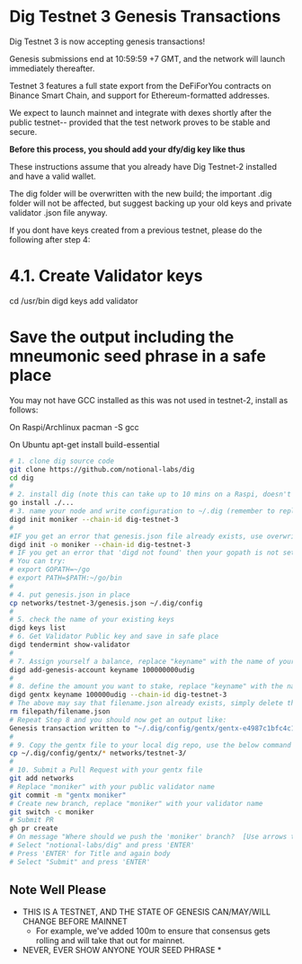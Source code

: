 # Dig Testnet 3 Genesis Transactions

Dig Testnet 3 is now accepting genesis transactions!

Genesis submissions end at 10:59:59 +7 GMT, and the network will launch immediately thereafter. 

Testnet 3 features a full state export from the DeFiForYou contracts on Binance Smart Chain, and support for Ethereum-formatted addresses.

We expect to launch mainnet and integrate with dexes shortly after the public testnet-- provided that the test network proves to be stable and secure.


**Before this process, you should add your dfy/dig key like thus**

These instructions assume that you already have Dig Testnet-2 installed and have a valid wallet. 

The dig folder will be overwritten with the new build; the important .dig folder will not be affected, but suggest backing up your old keys and private validator .json file anyway.

If you dont have keys created from a previous testnet, please do the following after step 4:

# 4.1. Create Validator keys
cd /usr/bin
digd keys add validator
# Save the output including the mneumonic seed phrase in a safe place


You may not have GCC installed as this was not used in testnet-2, install as follows:

On Raspi/Archlinux
pacman -S gcc

On Ubuntu
apt-get install build-essential

```bash
# 1. clone dig source code
git clone https://github.com/notional-labs/dig
cd dig
#
# 2. install dig (note this can take up to 10 mins on a Raspi, doesn't always show progress, be patient)
go install ./...
# 3. name your node and write configuration to ~/.dig (remember to replace "moniker" with your public validator name)
digd init moniker --chain-id dig-testnet-3
#
#IF you get an error that genesis.json file already exists, use overwrite flag
digd init -o moniker --chain-id dig-testnet-3
# IF you get an error that 'digd not found' then your gopath is not setup properly.
# You can try:
# export GOPATH=~/go
# export PATH=$PATH:~/go/bin
#
# 4. put genesis.json in place
cp networks/testnet-3/genesis.json ~/.dig/config
#
# 5. check the name of your existing keys
digd keys list
# 6. Get Validator Public key and save in safe place
digd tendermint show-validator
#
# 7. Assign yourself a balance, replace "keyname" with the name of your keys from step 5
digd add-genesis-account keyname 100000000udig
#
# 8. define the amount you want to stake, replace "keyname" with the name of your keys from step 5
digd gentx keyname 100000udig --chain-id dig-testnet-3
# The above may say that filename.json already exists, simply delete this file by replacing the path and file name below:
rm filepath/filename.json
# Repeat Step 8 and you should now get an output like:
Genesis transaction written to "~/.dig/config/gentx/gentx-e4987c1bfc4c1135ddfd79ee0114e1212a747da3.json"
#
# 9. Copy the gentx file to your local dig repo, use the below command exactly as is
cp ~/.dig/config/gentx/* networks/testnet-3/
#
# 10. Submit a Pull Request with your gentx file
git add networks
# Replace "moniker" with your public validator name
git commit -m "gentx moniker"
# Create new branch, replace "moniker" with your validator name
git switch -c moniker
# Submit PR
gh pr create
# On message "Where should we push the 'moniker' branch?  [Use arrows to move, type to filter]"
# Select "notional-labs/dig" and press 'ENTER'
# Press 'ENTER' for Title and again body
# Select "Submit" and press 'ENTER'
```
## Note Well Please
* THIS IS A TESTNET, AND THE STATE OF GENESIS CAN/MAY/WILL CHANGE BEFORE MAINNET
  * For example, we've added 100m to ensure that consensus gets rolling and will take that out for mainnet.
* NEVER, EVER SHOW ANYONE YOUR SEED PHRASE
  * 
